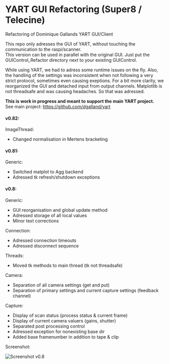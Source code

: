 # YART GUI Refactoring (Super8 / Telecine)
Refactoring of Dominique Gallands YART GUI/Client

This repo only adresses the GUI of YART, without touching the communication to the raspi/scanner.\
This version can be used in parallel with the original GUI. Just put the GUIControl_Refactor directory next to your existing GUIControl.

While using YART, we had to adress some runtime issues on the fly.
Also, the handling of the settings was inconsistent when not following a very strict protocol, sometimes even causing exeptions.
For a bit more clarity, we reorganized the GUI and detached input from output channels.
Matplotlib is not threadsafe and was causing headaches. So that was adressed.

**This is work in progress and meant to support the main YART project.**\
See main project: https://github.com/dgalland/yart



#### v0.82:

ImageThread:
- Changed normalisation in Mertens bracketing


#### v0.81:

Generic:
- Switched matplot to Agg backend
- Adressed tk refresh/shutdown exceptions


#### v0.8:

Generic:
- GUI reorganisation and global update method
- Adressed storage of all local values
- Minor text corrections

Connection:
- Adressed connection timeouts
- Adressed disconnect sequence

Threads:
- Moved tk methods to main thread (tk not threadsafe)

Camera:
- Separation of all camera settings (get and put)
- Separation of primary settings and current capture settings (feedback channel)

Capture:
- Display of scan status (process status & current frame)
- Display of current camera valuers (gains, shutter)
- Separated post processing control
- Adressed exception for nonexisting base dir
- Added base framenumber in addition to tape & clip

Screenshot:

![Screenshot v0.8](https://github.com/patsib/yart_gui/blob/main/img/v0.8b.jpg)
